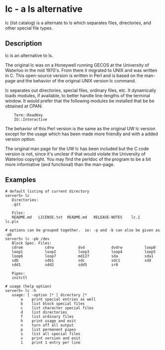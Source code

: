 # lc - a ls alternative
lc (list catalog) is a alternate to ls which separates files, directories, and
other special file types.

## Description
lc is an alternative to ls.

The original lc was on a Honeywell running GECOS at the University of
Waterloo in the mid 1970's.  From there it migrated to UNIX and was
written in C.  This open-source version is written in Perl and is based
on the man-page and the behavior of the original UNIX version lc command.

lc separates out directories, special files, ordinary files, etc.
It dynamically loads modules, if available, to better handle line-lengths
of the terminal window.  It would prefer that the following modules be installed
that be be obtained at CPAN:

        Term::ReadKey  
        IO::Interactive

The behavior of this Perl version is the same as the original UW lc version
except for the usage which has been made more friendly and with a added version option.

The original man page for the UW lc has been included but the C code version is not,
since it's unclear if that would violate the University of Waterloo copyright.
You may find the perldoc of the program to be a bit more informative (and functional)
than the man-page.

## Examples
    # default listing of current directory
    server5> lc
       Directories:
       .git           
   
       Files:
       README.md   LICENSE.txt  README.md   RELEASE-NOTES    lc.1     lc.plx

    # options can be grouped together.  ie: -p and -b can also be given as -pb
    server5> lc -pb /dev
       Block Spec. Files:
       cdrom          cdrw           dvd            dvdrw          loop0
       loop1          loop2          loop3          loop4          loop5
       loop6          loop7          md127          sda            sda1
       sdb            sdb1           sdc            sdc1           sdd
       sdd1           sdd2           sdd5           sr0            
    
       Pipes:
       initctl 

    # usage (help option)
    server5> lc -h
       usage: [ -option ]* [ directory ]*
           a    print special entries as well
           b    list block special files
           c    list character special files
           d    list directories
           f    list ordinary files
           h    print usage and exit
           n    turn off all output
           p    list permanent pipes
           s    list all special files
           v    print version and exit
           1    print 1 entry per line
